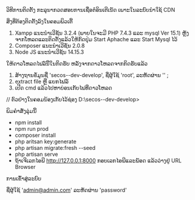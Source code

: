 ວິທີການຕິດຕັ້ງ
ກະລຸນາກວດສອບການເຊື່ອຕໍ່ອິນເຕີເນັດ ເພາະໃນລະບົບນຳໃຊ້ CDN

ສິ່ງທີ່ຕ້ອງຕິດຕັ້ງລົງໃນຄອມພິວເຕີ້ 
1. Xampp ແນະນຳເວີຊັນ 3.2.4 (ພາຍໃນຈະມີ PHP 7.4.3 ແລະ mysql  Ver 15.1) ຫຼັງຈາກໂຫລດແລະຕິດຕັ້ງແລ້ວໃຫ້ກົດປຸ່ມ Start Aphache ແລະ Start Mysql ໄວ້
2. Composer ແນະນຳເວີຊັນ 2.0.8 
3. Node JS ແນະນຳເວີຊັນ 14.15.3

ໃຫ້ດາວໂຫລດໄຟລ໌ນີ້ໃນກິດຮັບ ຫລັງຈາກດາວໂຫລດຈາກກິດຮັບແລ້ວ
1. ສ້າງຖານຂໍ້ມູນຊື່ 'secos--dev-develop', ຊື່ຜູ້ໃຊ້ 'root', ລະຫັດຜ່ານ  '' ;
2. extract file ຫຼື ແຍກໄຟລ໌
3. ເປີດ cmd ແລ້ວໄປຫາບ່ອນເກັບໄຟທີ່ດາວໂຫລດ 

// ຕົວຢ່າງໃນຄອມນ້ອງເກັບໄວ້ຊ່ອງ D:\secos--dev-develop>

ພິມຄຳສັ່ງລຸ່ມນີ້
- npm install
- npm run prod
- composer install
- php aritsan key:generate
- php artisan migrate:fresh --seed
- php artisan serve
- ຖ້າເຈີເລກໄອພີ http://127.0.0.1:8000 ກອບເລກໄອພີແລະພັອດ ແລ້ວວ່າງຢູ່ URL Browser

ການເຂົ້າສູ່ລະບົບ

ຊື່ຜູ້ໃຊ້       'admin@admin.com'
ລະຫັດຜ່ານ    'password'
